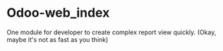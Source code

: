 # Odoo-web_index
One module for developer to create complex report view quickly. (Okay, maybe it's not as fast as you think)
